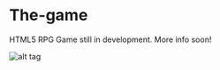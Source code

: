 # The-game
HTML5 RPG Game still in development. More info soon!

![alt tag](https://github.com/Reynau/the-game/tree/master/docs/img/cover.png)
